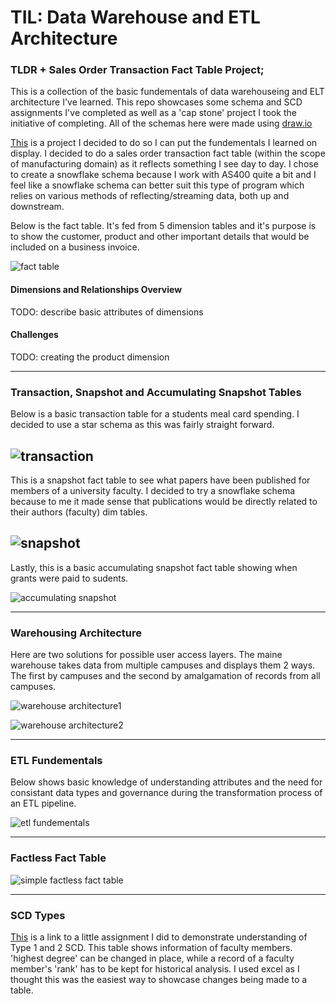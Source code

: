 # TIL: Data Warehouse and ETL Architecture

### TLDR + Sales Order Transaction Fact Table Project;
This is a collection of the basic fundementals of data warehouseing and ELT architecture I've learned. This repo showcases some schema and SCD assignments I've completed as well as a 'cap stone' project I took the initiative of completing. All of the schemas here were made using [draw.io](https://app.diagrams.net/)

[This](https://github.com/TeaZea/Data-Warehouse-and-ETL-Architecture-Fundementals/blob/main/Sales%20Order%20Transactional%20Fact%20Table/Sales%20Order%20Schema-ver1.jpg) is a project I decided to do so I can put the fundementals I learned on display. I decided to do a sales order transaction fact table (within the scope of manufacturing domain) as it reflects something I see day to day. I chose to create a snowflake schema because I work with AS400 quite a bit and I feel like a snowflake schema can better suit this type of program which relies on various methods of reflecting/streaming data, both up and downstream.

Below is the fact table. It's fed from 5 dimension tables and it's purpose is to show the customer, product and other important details that would be included on a business invoice.

![fact table](https://github.com/TeaZea/Data-Warehouse-and-ETL-Architecture-Fundementals/blob/main/Sales%20Order%20Transactional%20Fact%20Table/Sales%20order%20fact.jpg)

#### Dimensions and Relationships Overview
TODO: describe basic attributes of dimensions

#### Challenges
TODO: creating the product dimension


---

### Transaction, Snapshot and Accumulating Snapshot Tables
Below is a basic transaction table for a students meal card spending. I decided to use a star schema as this was fairly straight forward.

![transaction](https://github.com/TeaZea/Data-Warehouse-and-ETL-Architecture-Fundementals/blob/main/Basic%20Transaction%20Table/Basic%20Student%20Meal%20Transaction%20Table.jpg)
-

This is a snapshot fact table to see what papers have been published for members of a university faculty. I decided to try a snowflake schema because to me it made sense that publications would be directly related to their authors (faculty) dim tables.

![snapshot](https://github.com/TeaZea/Data-Warehouse-and-ETL-Architecture-Fundementals/blob/main/Basic%20Snapshot%20Table/Basic%20Faculty%20Papers%20Published%20Snapshot%20Table.jpg)
-

Lastly, this is a basic accumulating snapshot fact table showing when grants were paid to sudents.

![accumulating snapshot](https://github.com/TeaZea/Data-Warehouse-and-ETL-Architecture-Fundementals/blob/main/Accumilating%20Snapshot%20Table/Grants%20Accumulating%20Snapshot%20Fact%20Table.jpg) 

---

### Warehousing Architecture

Here are two solutions for possible user access layers. The maine warehouse takes data from multiple campuses and displays them 2 ways. The first by campuses and the second by amalgamation of records from all campuses.

![warehouse architecture1](https://github.com/TeaZea/Data-Warehouse-and-ETL-Architecture-Fundementals/blob/main/Data%20Warehouseing%20Architecture/Data%20Warehouse%20Architecture_Sltn1.jpg)

![warehouse architecture2](https://github.com/TeaZea/Data-Warehouse-and-ETL-Architecture-Fundementals/blob/main/Data%20Warehouseing%20Architecture/Data%20Warehouse%20Architecture_Sltn2.jpg)

---

### ETL Fundementals

Below shows basic knowledge of understanding attributes and the need for consistant data types and governance during the transformation process of an ETL pipeline.

![etl fundementals](https://github.com/TeaZea/Data-Warehouse-and-ETL-Architecture-Fundementals/blob/main/ETL%20Fundemental/ETL%20Fundemental.jpg)

---

### Factless Fact Table

![simple factless fact table](https://github.com/TeaZea/Data-Warehouse-and-ETL-Architecture-Fundementals/blob/main/Factless%20Fact%20Table/Basic%20Orientation%20Program%20Registration%20Factless%20Fact%20Table.jpg)

---

### SCD Types

[This](https://github.com/TeaZea/Data-Warehouse-and-ETL-Architecture-Fundementals/tree/main/Type%201_Type%202%20SCD) is a link to a little assignment I did to demonstrate understanding of Type 1 and 2 SCD. This table shows information of faculty members. 'highest degree' can be changed in place, while a record of a faculty member's 'rank' has to be kept for historical analysis. I used excel as I thought this was the easiest way to showcase changes being made to a table.


